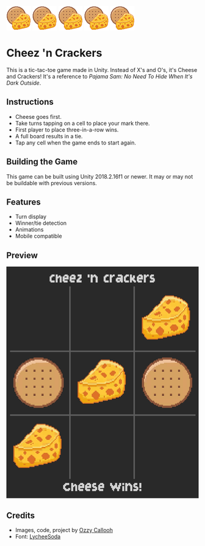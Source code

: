![Cheez 'n Crackers](Assets/Sprites/both.png) ![Cheez 'n Crackers](Assets/Sprites/both.png) ![Cheez 'n Crackers](Assets/Sprites/both.png) ![Cheez 'n Crackers](Assets/Sprites/both.png) ![Cheez 'n Crackers](Assets/Sprites/both.png) 

# Cheez 'n Crackers

This is a tic-tac-toe game made in Unity. Instead of X's and O's, it's Cheese and Crackers! It's a reference to *Pajama Sam: No Need To Hide When It's Dark Outside*.

## Instructions

* Cheese goes first.
* Take turns tapping on a cell to place your mark there.
* First player to place three-in-a-row wins.
* A full board results in a tie.
* Tap any cell when the game ends to start again.

## Building the Game

This game can be built using Unity 2018.2.16f1 or newer. It may or may not be buildable with previous versions.

## Features

* Turn display
* Winner/tie detection
* Animations
* Mobile compatible

## Preview

![A screenshot of the game](Screenshot.jpg)

## Credits

* Images, code, project by [Ozzy Callooh](http://twitter.com/OzzyCallooh)
* Font: [LycheeSoda](https://www.dafont.com/lycheesoda.font)
